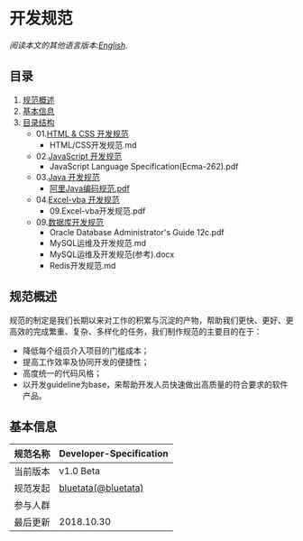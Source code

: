 # 开发规范

*阅读本文的其他语言版本:[English](README.md).*
## 目录

1. [规范概述](#intro)
2. [基本信息](#profile)
3. [目录结构](#directory)
    * 01.[HTML & CSS 开发规范](/01.HTML&CSS)
        * HTML/CSS开发规范.md
    * 02.[JavaScript 开发规范](/02.JavaScript)
        * JavaScript Language Specification(Ecma-262).pdf
    * 03.[Java 开发规范](/03.Java)
        * [阿里Java编码规范.pdf](/03.Java/阿里Java编码规范.pdf)
    * 04.[Excel-vba 开发规范](/04.Excel-vba)
        * 09.Excel-vba开发规范.pdf
    * 09.[数据库开发规范](/90.DB)
        * Oracle Database Administrator's Guide 12c.pdf
        * MySQL运维及开发规范.md
        * MySQL运维及开发规范(参考).docx
        * Redis开发规范.md

<a name="intro"></a>
## 规范概述

规范的制定是我们长期以来对工作的积累与沉淀的产物，帮助我们更快、更好、更高效的完成繁重、复杂、多样化的任务，我们制作规范的主要目的在于：

* 降低每个组员介入项目的门槛成本；
* 提高工作效率及协同开发的便捷性；
* 高度统一的代码风格；
* 以开发guideline为base，来帮助开发人员快速做出高质量的符合要求的软件产品。

<a name="profile"></a>
## 基本信息

规范名称 | Developer-Specification
--------|------|
当前版本 | v1.0 Beta
规范发起 | [bluetata(@bluetata)](https://blog.csdn.net/dietime1943)
参与人群 |  
最后更新 | 2018.10.30

